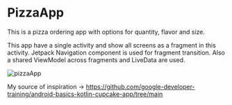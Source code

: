 # PizzaApp

This is a pizza ordering app with options for quantity, flavor and size.

This app have a single activity and show all screens as a fragment in this activity. Jetpack Navigation component is used for fragment transition. Also a shared ViewModel across fragments and LiveData are used.

![pizzaApp](https://user-images.githubusercontent.com/94411717/192705222-a384a7fe-c8a6-450a-a93a-78650270187a.jpg)

My source of inspiration -> https://github.com/google-developer-training/android-basics-kotlin-cupcake-app/tree/main
